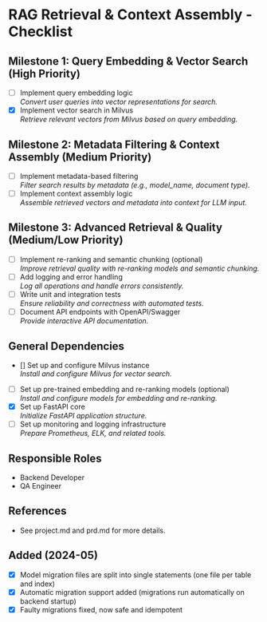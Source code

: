 # RAG Retrieval & Context Assembly - Checklist

## Milestone 1: Query Embedding & Vector Search (High Priority)
- [ ] Implement query embedding logic  
  _Convert user queries into vector representations for search._
- [x] Implement vector search in Milvus  
  _Retrieve relevant vectors from Milvus based on query embedding._

## Milestone 2: Metadata Filtering & Context Assembly (Medium Priority)
- [ ] Implement metadata-based filtering  
  _Filter search results by metadata (e.g., model_name, document type)._ 
- [ ] Implement context assembly logic  
  _Assemble retrieved vectors and metadata into context for LLM input._

## Milestone 3: Advanced Retrieval & Quality (Medium/Low Priority)
- [ ] Implement re-ranking and semantic chunking (optional)  
  _Improve retrieval quality with re-ranking models and semantic chunking._
- [ ] Add logging and error handling  
  _Log all operations and handle errors consistently._
- [ ] Write unit and integration tests  
  _Ensure reliability and correctness with automated tests._
- [ ] Document API endpoints with OpenAPI/Swagger  
  _Provide interactive API documentation._

## General Dependencies
- [] Set up and configure Milvus instance  
  _Install and configure Milvus for vector search._
- [ ] Set up pre-trained embedding and re-ranking models (optional)  
  _Install and configure models for embedding and re-ranking._
- [x] Set up FastAPI core  
  _Initialize FastAPI application structure._
- [ ] Set up monitoring and logging infrastructure  
  _Prepare Prometheus, ELK, and related tools._

## Responsible Roles
- Backend Developer
- QA Engineer

## References
- See project.md and prd.md for more details.

## Added (2024-05)
- [x] Model migration files are split into single statements (one file per table and index)
- [x] Automatic migration support added (migrations run automatically on backend startup)
- [x] Faulty migrations fixed, now safe and idempotent 